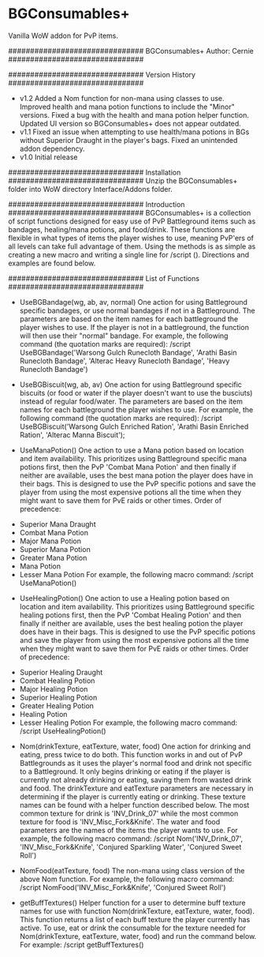 # BGConsumables+
Vanilla WoW addon for PvP items.

###############################
		    BGConsumables+
        Author: Cernie
###############################


###############################
        Version History
###############################
- v1.2 Added a Nom function for non-mana using classes to use. Improved health and mana potion functions to include the "Minor" versions. Fixed a bug with the health and mana potion helper function. Updated UI version so BGConsumables+ does not appear outdated.
- v1.1 Fixed an issue when attempting to use health/mana potions in BGs without Superior <type> Draught in the player's bags. Fixed an unintended addon dependency.
- v1.0 Initial release

###############################
        Installation
###############################
Unzip the BGConsumables+ folder into WoW directory Interface/Addons folder.

###############################
        Introduction
###############################
BGConsumables+ is a collection of script functions designed for easy use of PvP Battleground items such as
bandages, healing/mana potions, and food/drink. These functions are flexible in what types of items the player wishes
to use, meaning PvP'ers of all levels can take full advantage of them. Using the methods is as simple as creating
a new macro and writing a single line for /script <functionName>(<parameters>). Directions and examples are found below.

###############################
        List of Functions
###############################
- UseBGBandage(wg, ab, av, normal)
One action for using Battleground specific bandages, or use normal bandages if not in a Battleground. The parameters
are based on the item names for each battleground the player wishes to use. If the player is not in a battleground, 
the function will then use their "normal" bandage.
For example, the following command (the quotation marks are required):
/script UseBGBandage('Warsong Gulch Runecloth Bandage', 'Arathi Basin Runecloth Bandage', 'Alterac Heavy Runecloth Bandage', 'Heavy Runecloth Bandage')

- UseBGBiscuit(wg, ab, av)
One action for using Battleground specific biscuits (or food or water if the player doesn't want to use the busciuts) instead of 
regular food/water. The parameters are based on the item names for each battleground the player wishes to use.
For example, the following command (the quotation marks are required):
/script UseBGBiscuit('Warsong Gulch Enriched Ration', 'Arathi Basin Enriched Ration', 'Alterac Manna Biscuit');

- UseManaPotion()
One action to use a Mana potion based on location and item availability. This prioritizes using Battleground specific
mana potions first, then the PvP 'Combat Mana Potion' and then finally if neither are available, uses the best mana potion
the player does have in their bags. This is designed to use the PvP specific potions and save the player from using the 
most expensive potions all the time when they might want to save them for PvE raids or other times.
Order of precedence:
* Superior Mana Draught
* Combat Mana Potion
* Major Mana Potion
* Superior Mana Potion
* Greater Mana Potion
* Mana Potion
* Lesser Mana Potion
For example, the following macro command:
/script UseManaPotion()

- UseHealingPotion()
One action to use a Healing potion based on location and item availability. This prioritizes using Battleground specific
healing potions first, then the PvP 'Combat Healing Potion' and then finally if neither are available, uses the best 
healing potion the player does have in their bags. This is designed to use the PvP specific potions and save the player 
from using the most expensive potions all the time when they might want to save them for PvE raids or other times.
Order of precedence:
* Superior Healing Draught
* Combat Healing Potion
* Major Healing Potion
* Superior Healing Potion
* Greater Healing Potion
* Healing Potion
* Lesser Healing Potion
For example, the following macro command:
/script UseHealingPotion()

- Nom(drinkTexture, eatTexture, water, food)
One action for drinking and eating, press twice to do both. This function works in and out of PvP Battlegrounds as it uses 
the player's normal food and drink not specific to a Battleground. It only begins drinking or eating if the player is 
currently not already drinking or eating, saving them from wasted drink and food. The drinkTexture and eatTexture parameters
are necessary in determining if the player is currently eating or drinking. These texture names can be found with a helper
function described below. The most common texture for drink is 'INV_Drink_07' while the most common texture for food is
'INV_Misc_Fork&Knife'. The water and food parameters are the names of the items the player wants to use.
For example, the following macro command:
/script Nom('INV_Drink_07', 'INV_Misc_Fork&Knife', 'Conjured Sparkling Water', 'Conjured Sweet Roll')

- NomFood(eatTexture, food)
The non-mana using class version of the above Nom function.
For example, the following macro command:
/script NomFood('INV_Misc_Fork&Knife', 'Conjured Sweet Roll')

- getBuffTextures()
Helper function for a user to determine buff texture names for use with function Nom(drinkTexture, eatTexture, water, food). 
This function returns a list of each buff texture the player currently has active. To use, eat or drink the consumable 
for the texture needed for Nom(drinkTexture, eatTexture, water, food) and run the command below.
For example:
/script getBuffTextures()


